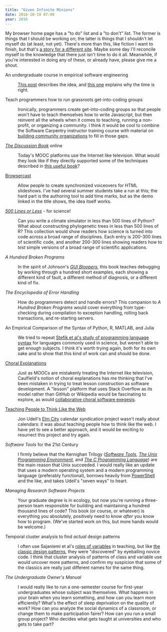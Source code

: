 ```yaml
---
title: "Given Infinite Minions"
date: 2016-10-19 07:00
year: 2016
---
```

<p>
  My browser home page has a "to do" list and a "to don't" list.
  The former is things that I should be working on;
  the latter is things that I shouldn't let myself do
  (at least, not yet).
  There's more than this,
  like fiction I want to finish,
  but that's <a href="http://sensibleadventures.com">a story for a different site</a>.
  Maybe some day I'll reconcile myself to the knowledge that
  there just isn't time to do it all.
  Meanwhile,
  if you're interested in doing any of these,
  or already have,
  please give me a shout.
</p>

<dl>

<dt>An undergraduate course in empirical software engineering</dt>
<dd>
  <p>
    <a href="http://third-bit.com/2014/10/02/a-better-software-engineering-course.html">This post</a> describes the idea,
    and <a href="http://third-bit.com/2015/11/29/exaptation.html">this one</a> explains why the time is right.
  </p>
</dd>

<dt>Teach programmers how to run grassroots get-into-coding groups</dt>
<dd>
  <p>
    Ironically,
    programmers create get-into-coding groups so that people won't have to teach themselves how to write Javascript,
    but then reinvent all the wheels when it comes to teaching, running a non-profit, or organizing a community.
    I think it would be cool to combine the Software Carpentry instructor training course
    with material on <a href="https://www.amazon.com/Building-Powerful-Community-Organizations-Personal/dp/0977151808/">building community organizations</a>
    to fill in those gaps.
  </p>
</dd>

<dt><a href="https://www.amazon.com/Discussion-Book-Great-People-Talking/dp/1119049717/"><em>The Discussion Book</em></a> online</dt>
<dd>
  <p>
    Today's MOOC platforms use the Internet like television.
    What would they look like if they directly supported some of the techniques described in
    <a href="https://www.amazon.com/Discussion-Book-Great-People-Talking/dp/1119049717/">this useful book</a>?
  </p>
</dd>

<dt><a href="http://third-bit.com/browsercast/">Browsercast</a></dt>
<dd>
  <p>
    Allow people to create synchronized voiceovers for HTML slideshows.
    I've had several summer students take a run at this;
    the hard part is the authoring tool to add time marks,
    but as the demo linked in the title shows,
    the idea itself works.
  </p>
</dd>

<dt><a href="http://aosabook.org/en/buy.html#fh"><em>500 Lines or Less</em></a> - for science!</dt>
<dd>
  <p>
    Can you write a climate simulator in less than 500 lines of Python?
    What about constructing phylogenetic trees in less than 500 lines of R?
    This collection would show readers how science is turned into code across a broad range of disciplines.
    Each entry is 200-300 lines of scientific code,
    and another 200-300 lines showing readers how to <em>test</em> simple versions of a broad range of scientific applications.
  </p>
</dd>

<dt><em>A Hundred Broken Programs</em></dt>
<dd>
  <p>
    In the spirit of Johnson's <a href="https://www.amazon.com/GUI-Bloopers-2-0-Second-Technologies/dp/0123706432/"><em>GUI Bloopers</em></a>,
    this book teaches debugging by working through a hundred short examples,
    each showing a different kind of fault, a different method of diagnosis, or a different kind of fix.
  </p>
</dd>

<dt><em>The Encyclopedia of Error Handling</em></dt>
<dd>
  <p>
    How do programmers detect and handle errors?
    This companion to <em>A Hundred Broken Programs</em> would cover everything from type-checking during compilation
    to exception handling, rolling back transactions, and re-starting servers.
  </p>
</dd>

<dt>An Empirical Comparison of the Syntax of Python, R, MATLAB, and Julia</dt>
<dd>
  <p>
    We tried to repeat <a href="http://neverworkintheory.org/2014/01/29/stefik-siebert-syntax.html">Stefik et al's study of programming language syntax</a>
    for languages commonly used in science,
    but weren't able to get enough subjects.
    I think it's worth trying again,
    both for its own sake and to show that this kind of work can and should be done.
  </p>
</dd>

<dt><a href="https://hapgood.us/2016/05/13/choral-explanations/">Choral Explanations</a></dt>
<dd>
  <p>
    Just as MOOCs are mistakenly treating the Internet like television,
    Caulfield's notion of choral explanations has me thinking that
    I've been mistaken in trying to treat lesson construction as software development.
    A "lesson" platform that uses Stack Overflow as its model rather than GitHub or Wikipedia
    would be fascinating to explore,
    as would <a href="{{'/2016/09/12/collaborative-choral-software-exegesis.html' | relative_url}}">collaborative choral software exegesis</a>.
  </p>
</dd>

<dt><a href="https://blog.jonudell.net/2011/01/24/seven-ways-to-think-like-the-web/">Teaching People to Think Like the Web</a></dt>
<dd>
  <p>
    Jon Udell's <a href="https://blog.jonudell.net/elmcity-project-faq/">Elm City</a> calendar syndication project wasn't really about calendars:
    it was about teaching people how to think like the web.
    I have yet to see a better approach,
    and it would be exciting to resurrect this project and try again.
  </p>
</dd>

<dt><em>Software Tools</em> for the 21st Century</dt>
<dd>
  <p>
    I firmly believe that the Kernighan Trilogy
    (<a href="https://www.amazon.com/Software-Tools-Brian-W-Kernighan/dp/020103669X/"><em>Software Tools</em></a>,
    <a href="https://www.amazon.com/Unix-Programming-Environment-Prentice-Hall-Software/dp/013937681X/"><em>The Unix Programming Environment</em></a>,
    and <a href="https://www.amazon.com/Programming-Language-Brian-W-Kernighan/dp/0131103628/"><em>The C Programming Language</em></a>)
    are the main reason that Unix succeeded.
    I would really like an update that uses a modern operating system and a modern programming language (preferably functional),
    borrows heavily from <a href="https://en.wikipedia.org/wiki/PowerShell">PowerShell</a> and the like,
    and takes Udell's "seven ways" to heart.
  </p>
</dd>

<dt><em>Managing Research Software Projects</em></dt>
<dd>
  <p>
    Your graduate degree is in ecology,
    but now you're running a three-person team responsible for building and maintaining a hundred thousand lines of code?
    This book (or course, or whatever) is everything you absolutely, positively need to know
    <em>after</em> you know how to program.
    (We've started work on this,
    but more hands would be welcome.)
  </p>
</dd>

<dt>Temporal cluster analysis to find <em>actual</em> design patterns</dt>
<dd>
  <p>
    I often use Sajaniemi et al's <a href="http://www.cs.joensuu.fi/~saja/var_roles/stud_vers/stud_Python3_eng.html">roles of variables</a> in teaching,
    but like <a href="https://www.amazon.com/Design-Patterns-Elements-Reusable-Object-Oriented/dp/0201633612/">the classic design patterns</a>,
    they were "discovered" by eyeballing novice code.
    I think that cluster analysis of patterns of class and variable use would uncover more patterns,
    and confirm my suspicion that some of the classics are really just different names for the same thing.
  </p>
</dd>

<dt><em>The Undergraduate Owner's Manual</em></dt>
<dd>
  <p>
    I would really like to run a one-semester course for first-year undergraduates whose subject was themselves.
    What happens in your brain when you learn something, and how can you learn more efficiently?
    What's the effect of sleep deprivation on the quality of work?
    How can you analyze the social dynamics of a classroom, or change them to make participation fairer?
    How can you run a small group project?
    Who decides what gets taught at universities and who gets to take part?
  </p>
</dd>

</dl>
